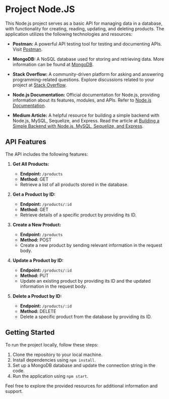 # Project Node.JS

This Node.js project serves as a basic API for managing data in a database, with functionality for creating, reading, updating, and deleting products. The application utilizes the following technologies and resources:

- **Postman:** A powerful API testing tool for testing and documenting APIs. Visit [Postman](https://www.postman.com).

- **MongoDB:** A NoSQL database used for storing and retrieving data. More information can be found at [MongoDB](https://www.mongodb.com).

- **Stack Overflow:** A community-driven platform for asking and answering programming-related questions. Explore discussions related to your project at [Stack Overflow](https://stackoverflow.com/questions/48031029/the-options-usemongoclient-is-not-supported).

- **Node.js Documentation:** Official documentation for Node.js, providing information about its features, modules, and APIs. Refer to [Node.js Documentation](https://nodejs.org/docs/latest/api/).

- **Medium Article:** A helpful resource for building a simple backend with Node.js, MySQL, Sequelize, and Express. Read the article at [Building a Simple Backend with Node.js, MySQL, Sequelize, and Express](https://medium.com/@clint360.rebase/building-a-simple-backend-with-nodejs-mysql-sequelize-and-express-e08f021537dd).

## API Features

The API includes the following features:

1. **Get All Products:**
   - **Endpoint:** `/products`
   - **Method:** GET
   - Retrieve a list of all products stored in the database.

2. **Get a Product by ID:**
   - **Endpoint:** `/products/:id`
   - **Method:** GET
   - Retrieve details of a specific product by providing its ID.

3. **Create a New Product:**
   - **Endpoint:** `/products`
   - **Method:** POST
   - Create a new product by sending relevant information in the request body.

4. **Update a Product by ID:**
   - **Endpoint:** `/products/:id`
   - **Method:** PUT
   - Update an existing product by providing its ID and the updated information in the request body.

5. **Delete a Product by ID:**
   - **Endpoint:** `/products/:id`
   - **Method:** DELETE
   - Delete a specific product from the database by providing its ID.

## Getting Started

To run the project locally, follow these steps:

1. Clone the repository to your local machine.
2. Install dependencies using `npm install`.
3. Set up a MongoDB database and update the connection string in the code.
4. Run the application using `npm start`.

Feel free to explore the provided resources for additional information and support.
